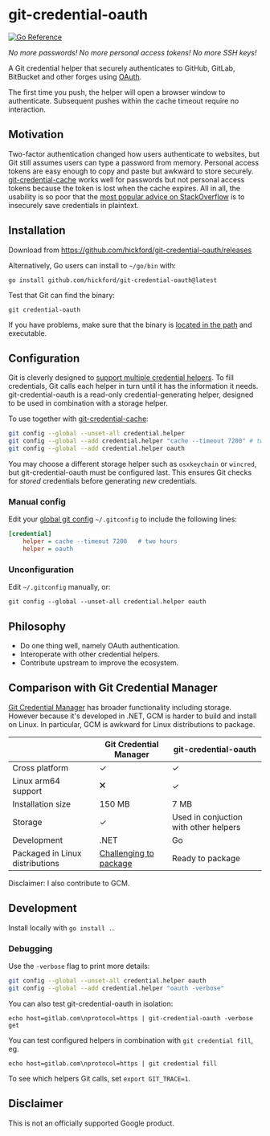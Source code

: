 git-credential-oauth
====================

[![Go Reference](https://pkg.go.dev/badge/github.com/hickford/git-credential-oauth.svg)](https://pkg.go.dev/github.com/hickford/git-credential-oauth)

*No more passwords! No more personal access tokens! No more SSH keys!*

A Git credential helper that securely authenticates to GitHub, GitLab, BitBucket and other forges using [OAuth](https://oauth.net/).

The first time you push, the helper will open a browser window to authenticate. Subsequent pushes within the cache timeout require no interaction.

## Motivation

Two-factor authentication changed how users authenticate to websites, but Git still assumes users can type a password from memory. Personal access tokens are easy enough to copy and paste but awkward to store securely. [git-credential-cache](https://git-scm.com/docs/git-credential-cache) works well for passwords but not personal access tokens because the token is lost when the cache expires. All in all, the usability is so poor that the [most popular advice on StackOverflow](https://stackoverflow.com/a/35942890/284795) is to insecurely save credentials in plaintext.

## Installation

Download from https://github.com/hickford/git-credential-oauth/releases

Alternatively, Go users can install to `~/go/bin` with:

	go install github.com/hickford/git-credential-oauth@latest

Test that Git can find the binary:

	git credential-oauth

If you have problems, make sure that the binary is [located in the path](https://superuser.com/a/284351/62691) and executable.

## Configuration

Git is cleverly designed to [support multiple credential helpers](https://git-scm.com/docs/gitcredentials#_custom_helpers). To fill credentials, Git calls each helper in turn until it has the information it needs. git-credential-oauth is a read-only credential-generating helper, designed to be used in combination with a storage helper.  

To use together with [git-credential-cache](https://git-scm.com/docs/git-credential-cache):

```sh
git config --global --unset-all credential.helper
git config --global --add credential.helper "cache --timeout 7200" # two hours
git config --global --add credential.helper oauth
```

You may choose a different storage helper such as `osxkeychain` or `wincred`, but git-credential-oauth must be configured last. This ensures Git checks for *stored* credentials before generating *new* credentials.

### Manual config

Edit your [global git config](https://git-scm.com/docs/git-config#FILES) `~/.gitconfig` to include the following lines:

```ini
[credential]
	helper = cache --timeout 7200	# two hours
	helper = oauth
```

### Unconfiguration

Edit `~/.gitconfig` manually, or:

	git config --global --unset-all credential.helper oauth

## Philosophy

* Do one thing well, namely OAuth authentication.
* Interoperate with other credential helpers.
* Contribute upstream to improve the ecosystem.

## Comparison with Git Credential Manager

[Git Credential Manager](https://github.com/GitCredentialManager/git-credential-manager) has broader functionality including storage. However because it's developed in .NET, GCM is harder to build and install on Linux. In particular, GCM is awkward for Linux distributions to package.

|                | Git Credential Manager | git-credential-oauth |
|----------------|------------------------|----------------------|
| Cross platform | ✓                      | ✓                     |
| Linux arm64 support            | 🗙               | ✓                            |
| Installation size | 150 MB              | 7 MB                 |
| Storage        | ✓     | Used in conjuction with other helpers |
| Development    | .NET                   | Go                   |
| Packaged in Linux distributions               | [Challenging to package](https://github.com/dotnet/source-build/discussions/2960)            | Ready to package       |

Disclaimer: I also contribute to GCM.

## Development

Install locally with `go install .`.

### Debugging

Use the `-verbose` flag to print more details:

```sh
git config --global --unset-all credential.helper oauth
git config --global --add credential.helper "oauth -verbose"
```

You can also test git-credential-oauth in isolation:

```
echo host=gitlab.com\nprotocol=https | git-credential-oauth -verbose get
```

You can test configured helpers in combination with `git credential fill`, eg.

```
echo host=gitlab.com\nprotocol=https | git credential fill
```

To see which helpers Git calls, set `export GIT_TRACE=1`.

## Disclaimer

This is not an officially supported Google product.
